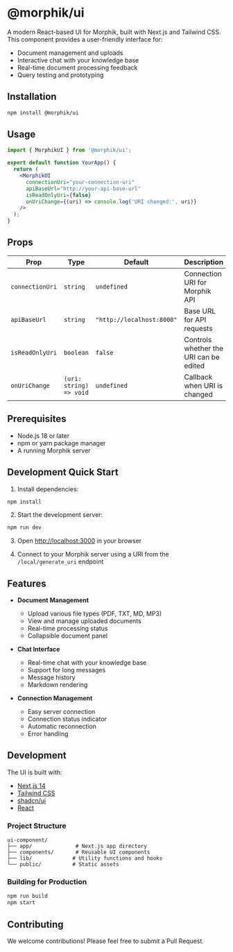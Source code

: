 # @morphik/ui

A modern React-based UI for Morphik, built with Next.js and Tailwind CSS. This component provides a user-friendly interface for:
- Document management and uploads
- Interactive chat with your knowledge base
- Real-time document processing feedback
- Query testing and prototyping

## Installation

```bash
npm install @morphik/ui
```

## Usage

```jsx
import { MorphikUI } from '@morphik/ui';

export default function YourApp() {
  return (
    <MorphikUI
      connectionUri="your-connection-uri"
      apiBaseUrl="http://your-api-base-url"
      isReadOnlyUri={false}
      onUriChange={(uri) => console.log('URI changed:', uri)}
    />
  );
}
```

## Props

| Prop | Type | Default | Description |
|------|------|---------|-------------|
| `connectionUri` | `string` | `undefined` | Connection URI for Morphik API |
| `apiBaseUrl` | `string` | `"http://localhost:8000"` | Base URL for API requests |
| `isReadOnlyUri` | `boolean` | `false` | Controls whether the URI can be edited |
| `onUriChange` | `(uri: string) => void` | `undefined` | Callback when URI is changed |

## Prerequisites

- Node.js 18 or later
- npm or yarn package manager
- A running Morphik server

## Development Quick Start

1. Install dependencies:
```bash
npm install
```

2. Start the development server:
```bash
npm run dev
```

3. Open [http://localhost:3000](http://localhost:3000) in your browser

4. Connect to your Morphik server using a URI from the `/local/generate_uri` endpoint

## Features

- **Document Management**
  - Upload various file types (PDF, TXT, MD, MP3)
  - View and manage uploaded documents
  - Real-time processing status
  - Collapsible document panel

- **Chat Interface**
  - Real-time chat with your knowledge base
  - Support for long messages
  - Message history
  - Markdown rendering

- **Connection Management**
  - Easy server connection
  - Connection status indicator
  - Automatic reconnection
  - Error handling

## Development

The UI is built with:
- [Next.js 14](https://nextjs.org)
- [Tailwind CSS](https://tailwindcss.com)
- [shadcn/ui](https://ui.shadcn.com)
- [React](https://reactjs.org)

### Project Structure
```
ui-component/
├── app/              # Next.js app directory
├── components/       # Reusable UI components
├── lib/             # Utility functions and hooks
└── public/          # Static assets
```

### Building for Production

```bash
npm run build
npm start
```

## Contributing

We welcome contributions! Please feel free to submit a Pull Request.
